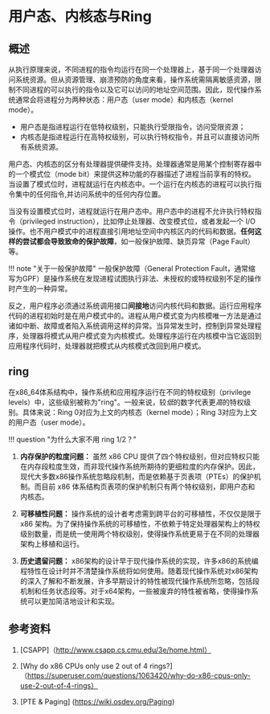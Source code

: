 # 用户态、内核态与Ring

<!-- ring3 / ring0，为什么大家不用 ring1/2，x86_64 是怎么设计来限制这些权限的，如果有问题会触发哪些 fault -->

## 概述

从执行原理来说，不同进程的指令均运行在同一个处理器上，基于同一个处理器访问系统资源。但从资源管理、崩溃预防的角度来看，操作系统需隔离敏感资源，限制不同进程的可以执行的指令以及它可以访问的地址空间范围。因此，现代操作系统通常会将进程分为两种状态：用户态（user mode）和内核态（kernel mode）。

- 用户态是指进程运行在低特权级别，只能执行受限指令，访问受限资源；
- 内核态是指进程运行在高特权级别，可以执行特权指令，并且可以直接访问所有系统资源。

用户态、内核态的区分有处理器提供硬件支持。处理器通常是用某个控制寄存器中的一个模式位（mode bit）来提供这种功能的存器描述了进程当前享有的特权。当设置了模式位时，进程就运行在内核态中。一个运行在内核态的进程可以执行指令集中的任何指令,并访问系统中的任何内存位置。

当没有设置模式位时，进程就运行在用户态中。用户态中的进程不允许执行特权指令（privileged instruction），比如停止处理器、改变模式位，或者发起一个 I/O 操作。也不用户模式中的进程直接引用地址空间中内核区内的代码和数据。**任何这样的尝试都会导致致命的保护故障**，如一般保护故障、缺页异常（Page Fault）等。

!!! note "关于一般保护故障"
    一般保护故障（General Protection Fault，通常缩写为GPF）是操作系统在发现进程试图执行非法、未授权的或特权级别不足的操作时产生的一种异常。

反之，用户程序必须通过系统调用接口**间接地**访问内核代码和数据。运行应用程序代码的进程初始时是在用户模式中的。进程从用户模式变为内核模唯一方法是通过诸如中断、故障或者陷入系统调用这样的异常。当异常发生时，控制到异常处理程序，处理器将模式从用户模式变为内核模式。处理程序运行在内核模中当它返回到应用程序代码时，处理器就把模式从内核模式改回到用户模式。

## ring

在x86_64体系结构中，操作系统和应用程序运行在不同的特权级别（privilege levels）中，这些级别被称为"ring"。一般来说，较*低*的数字代表更*高*的特权级别。具体来说：Ring 0对应为上文的内核态（kernel mode）；Ring 3对应为上文的用户态（user mode）。  

!!! question "为什么大家不用 ring 1/2？"

1. **内存保护的粒度问题：** 虽然 x86 CPU 提供了四个特权级别，但对应特权只能在内存段粒度生效，而非现代操作系统所期待的更细粒度的内存保护。因此，现代大多数x86操作系统忽略段机制，而是依赖基于页表项（PTEs）的保护机制。而目前 x86 体系结构页表项的保护机制只有两个特权级别，即用户态和内核态。

2. **可移植性问题：** 操作系统的设计者考虑需到跨平台的可移植性，不仅仅是限于 x86 架构。为了保持操作系统的可移植性，不依赖于特定处理器架构上的特权级别数量，而是统一使用两个特权级别，使得操作系统更易于在不同的处理器架构上移植和运行。

3. **历史遗留问题：** x86架构的设计早于现代操作系统的实现，许多x86的系统编程特性在设计时并不清楚操作系统将如何使用。随着现代操作系统对x86架构的深入了解和不断发展，许多早期设计的特性被现代操作系统所忽略，包括段机制和任务状态段等。对于x64架构，一些被废弃的特性被省略，使得操作系统可以更加简洁地设计和实现。


## 参考资料
<!-- CSAPP -->
1. [CSAPP]（http://www.csapp.cs.cmu.edu/3e/home.html）

2. [Why do x86 CPUs only use 2 out of 4 rings?]（https://superuser.com/questions/1063420/why-do-x86-cpus-only-use-2-out-of-4-rings）

3. [PTE & Paging] (https://wiki.osdev.org/Paging)